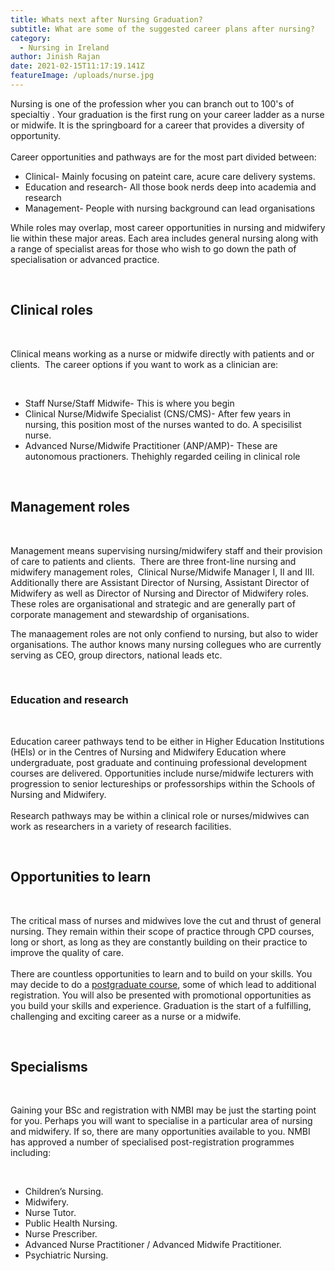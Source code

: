 ```yaml
---
title: Whats next after Nursing Graduation?
subtitle: What are some of the suggested career plans after nursing?
category:
  - Nursing in Ireland
author: Jinish Rajan
date: 2021-02-15T11:17:19.141Z
featureImage: /uploads/nurse.jpg
---
```

<!--StartFragment-->

Nursing is one of the profession wher you can branch out to 100's of specialtiy . Your graduation is the first rung on your career ladder as a nurse or midwife. It is the springboard for a career that provides a diversity of opportunity.\
\
Career opportunities and pathways are for the most part divided between:

* Clinical- Mainly focusing on pateint care, acure care delivery systems. 
* Education and research- All those book nerds deep into academia and research
* Management- People with nursing background can lead organisations

While roles may overlap, most career opportunities in nursing and midwifery lie within these major areas. Each area includes general nursing along with a range of specialist areas for those who wish to go down the path of specialisation or advanced practice.

 

## Clinical roles

 

Clinical means working as a nurse or midwife directly with patients and or clients.  The career options if you want to work as a clinician are:

 

* Staff Nurse/Staff Midwife- This is where you begin
* Clinical Nurse/Midwife Specialist (CNS/CMS)- After few years in nursing, this position most of the nurses wanted to do. A specisilist nurse.
* Advanced Nurse/Midwife Practitioner (ANP/AMP)- These are autonomous practioners. Thehighly regarded ceiling in clinical role

 

## Management roles

 

Management means supervising nursing/midwifery staff and their provision of care to patients and clients.  There are three front-line nursing and midwifery management roles,  Clinical Nurse/Midwife Manager I, II and III. Additionally there are Assistant Director of Nursing, Assistant Director of Midwifery as well as Director of Nursing and Director of Midwifery roles. These roles are organisational and strategic and are generally part of corporate management and stewardship of organisations.

The manaagement roles are not only confiend to nursing, but also to wider organisations. The author knows many nursing collegues who are currently serving as CEO, group directors, national leads etc.

 

### Education and research

 

Education career pathways tend to be either in Higher Education Institutions (HEIs) or in the Centres of Nursing and Midwifery Education where undergraduate, post graduate and continuing professional development courses are delivered. Opportunities include nurse/midwife lecturers with progression to senior lectureships or professorships within the Schools of Nursing and Midwifery. \
\
Research pathways may be within a clinical role or nurses/midwives can work as researchers in a variety of research facilities. 

 

## Opportunities to learn

 

The critical mass of nurses and midwives love the cut and thrust of general nursing. They remain within their scope of practice through CPD courses, long or short, as long as they are constantly building on their practice to improve the quality of care.\
\
There are countless opportunities to learn and to build on your skills. You may decide to do a [postgraduate course](https://www.nmbi.ie/Education/post-registration-courses), some of which lead to additional registration. You will also be presented with promotional opportunities as you build your skills and experience. Graduation is the start of a fulfilling, challenging and exciting career as a nurse or a midwife. 

 

## Specialisms

 

Gaining your BSc and registration with NMBI may be just the starting point for you. Perhaps you will want to specialise in a particular area of nursing and midwifery. If so, there are many opportunities available to you. NMBI has approved a number of specialised post-registration programmes including:

 

* Children’s Nursing.
* Midwifery.
* Nurse Tutor.
* Public Health Nursing.
* Nurse Prescriber.
* Advanced Nurse Practitioner / Advanced Midwife Practitioner.
* Psychiatric Nursing.

<!--EndFragment-->